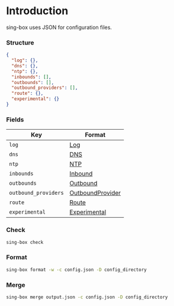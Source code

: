 # Introduction

sing-box uses JSON for configuration files.

### Structure

```json
{
  "log": {},
  "dns": {},
  "ntp": {},
  "inbounds": [],
  "outbounds": [],
  "outbound_providers": [],
  "route": {},
  "experimental": {}
}
```

### Fields

| Key                  | Format                                   |
|----------------------|------------------------------------------|
| `log`                | [Log](./log/)                            |
| `dns`                | [DNS](./dns/)                            |
| `ntp`                | [NTP](./ntp/)                            |
| `inbounds`           | [Inbound](./inbound/)                    |
| `outbounds`          | [Outbound](./outbound/)                  |
| `outbound_providers` | [OutboundProvider](./outbound_provider/) |
| `route`              | [Route](./route/)                        |
| `experimental`       | [Experimental](./experimental/)          |

### Check

```bash
sing-box check
```

### Format

```bash
sing-box format -w -c config.json -D config_directory
```

### Merge

```bash
sing-box merge output.json -c config.json -D config_directory
```